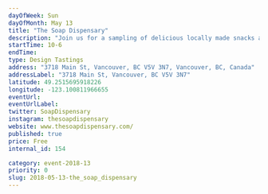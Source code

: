 ```yaml
---
dayOfWeek: Sun
dayOfMonth: May 13
title: "The Soap Dispensary"
description: "Join us for a sampling of delicious locally made snacks and beverages as part of Vancouver Design Week."
startTime: 10-6
endTime: 
type: Design Tastings
address: "3718 Main St, Vancouver, BC V5V 3N7, Vancouver, BC, Canada"
addressLabel: "3718 Main St, Vancouver, BC V5V 3N7"
latitude: 49.2515695918226
longitude: -123.100811966655
eventUrl: 
eventUrlLabel: 
twitter: SoapDispensary
instagram: thesoapdispensary
website: www.thesoapdispensary.com/
published: true
price: Free
internal_id: 154

category: event-2018-13
priority: 0
slug: 2018-05-13-the_soap_dispensary
---
```

